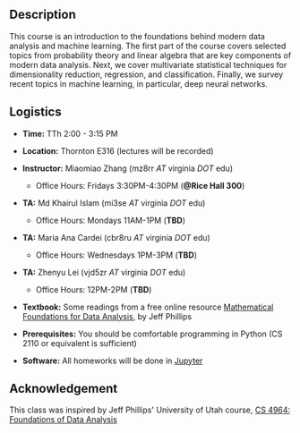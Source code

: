 ## Description

This course is an introduction to the foundations behind modern data analysis
and machine learning.  The first part of the course covers selected topics from
probability theory and linear algebra that are key components of modern data
analysis. Next, we cover multivariate statistical techniques for dimensionality
reduction, regression, and classification. Finally, we survey recent topics in
machine learning, in particular, deep neural networks.

## Logistics

* **Time:** TTh 2:00 - 3:15 PM
* **Location:** Thornton E316 (lectures will be recorded)
* **Instructor:** Miaomiao Zhang (mz8rr *AT* virginia *DOT* edu)
  - Office Hours: Fridays 3:30PM-4:30PM (**@Rice Hall 300**)
* **TA:** Md Khairul Islam (mi3se *AT* virginia *DOT* edu)
  - Office Hours: Mondays 11AM-1PM (**TBD**)
* **TA:** Maria Ana Cardei (cbr8ru *AT* virginia *DOT* edu)
  - Office Hours: Wednesdays 1PM-3PM (**TBD**)
* **TA:** Zhenyu Lei (vjd5zr *AT* virginia *DOT* edu)
  - Office Hours: 12PM-2PM (**TBD**)

* **Textbook:** Some readings from a free online resource [Mathematical Foundations for Data Analysis](http://www.cs.utah.edu/~jeffp/M4D/M4D.html), by Jeff Phillips
* **Prerequisites:** You should be comfortable programming in Python (CS 2110 or equivalent is sufficient)
* **Software:** All homeworks will be done in [Jupyter](https://jupyter.org)

## Acknowledgement
This class was inspired by Jeff Phillips' University of Utah course, [CS 4964: Foundations of Data Analysis](http://www.cs.utah.edu/~jeffp/teaching/FoDA.html)
